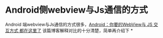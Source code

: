 # Android侧webview与Js通信的方式
  Android 端webview与Js通信的方式很多，[Android：你要的WebView与 JS 交互方式 都在这里了](https://blog.csdn.net/carson_ho/article/details/64904691)
  该篇博客解释对比的十分清楚，简单再介绍下
  * 
